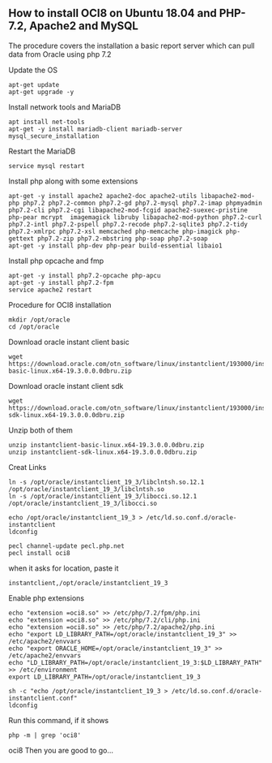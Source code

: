 ## How to install OCI8 on Ubuntu 18.04 and PHP-7.2, Apache2 and MySQL
The procedure covers the installation a basic report server which can pull data from Oracle using php 7.2

Update the OS
```
apt-get update
apt-get upgrade -y
```
Install network tools and MariaDB
```
apt install net-tools
apt-get -y install mariadb-client mariadb-server
mysql_secure_installation
```
Restart the MariaDB
```
service mysql restart
```
Install php along with some extensions
```
apt-get -y install apache2 apache2-doc apache2-utils libapache2-mod-php php7.2 php7.2-common php7.2-gd php7.2-mysql php7.2-imap phpmyadmin php7.2-cli php7.2-cgi libapache2-mod-fcgid apache2-suexec-pristine php-pear mcrypt  imagemagick libruby libapache2-mod-python php7.2-curl php7.2-intl php7.2-pspell php7.2-recode php7.2-sqlite3 php7.2-tidy php7.2-xmlrpc php7.2-xsl memcached php-memcache php-imagick php-gettext php7.2-zip php7.2-mbstring php-soap php7.2-soap
apt-get -y install php-dev php-pear build-essential libaio1
```
Install php opcache and fmp
```
apt-get -y install php7.2-opcache php-apcu
apt-get -y install php7.2-fpm
service apache2 restart
```
Procedure for OCI8 installation
```
mkdir /opt/oracle
cd /opt/oracle
```
Download oracle instant client basic
```
wget https://download.oracle.com/otn_software/linux/instantclient/193000/instantclient-basic-linux.x64-19.3.0.0.0dbru.zip
```
Download oracle instant client sdk
```
wget https://download.oracle.com/otn_software/linux/instantclient/193000/instantclient-sdk-linux.x64-19.3.0.0.0dbru.zip
```
Unzip both of them
```
unzip instantclient-basic-linux.x64-19.3.0.0.0dbru.zip 
unzip instantclient-sdk-linux.x64-19.3.0.0.0dbru.zip 
```
Creat Links
```
ln -s /opt/oracle/instantclient_19_3/libclntsh.so.12.1 /opt/oracle/instantclient_19_3/libclntsh.so
ln -s /opt/oracle/instantclient_19_3/libocci.so.12.1 /opt/oracle/instantclient_19_3/libocci.so
```

```
echo /opt/oracle/instantclient_19_3 > /etc/ld.so.conf.d/oracle-instantclient
ldconfig
```
```
pecl channel-update pecl.php.net
pecl install oci8
```
when it asks for location, paste it
```
instantclient,/opt/oracle/instantclient_19_3
```
Enable php extensions
```
echo "extension =oci8.so" >> /etc/php/7.2/fpm/php.ini
echo "extension =oci8.so" >> /etc/php/7.2/cli/php.ini
echo "extension =oci8.so" >> /etc/php/7.2/apache2/php.ini
echo "export LD_LIBRARY_PATH=/opt/oracle/instantclient_19_3" >> /etc/apache2/envvars
echo "export ORACLE_HOME=/opt/oracle/instantclient_19_3" >> /etc/apache2/envvars
echo "LD_LIBRARY_PATH=/opt/oracle/instantclient_19_3:$LD_LIBRARY_PATH" >> /etc/environment
export LD_LIBRARY_PATH=/opt/oracle/instantclient_19_3
```
```
sh -c "echo /opt/oracle/instantclient_19_3 > /etc/ld.so.conf.d/oracle-instantclient.conf"
ldconfig
```
Run this command, if it shows 
```
php -m | grep 'oci8'
```
oci8
Then you are good to go...
